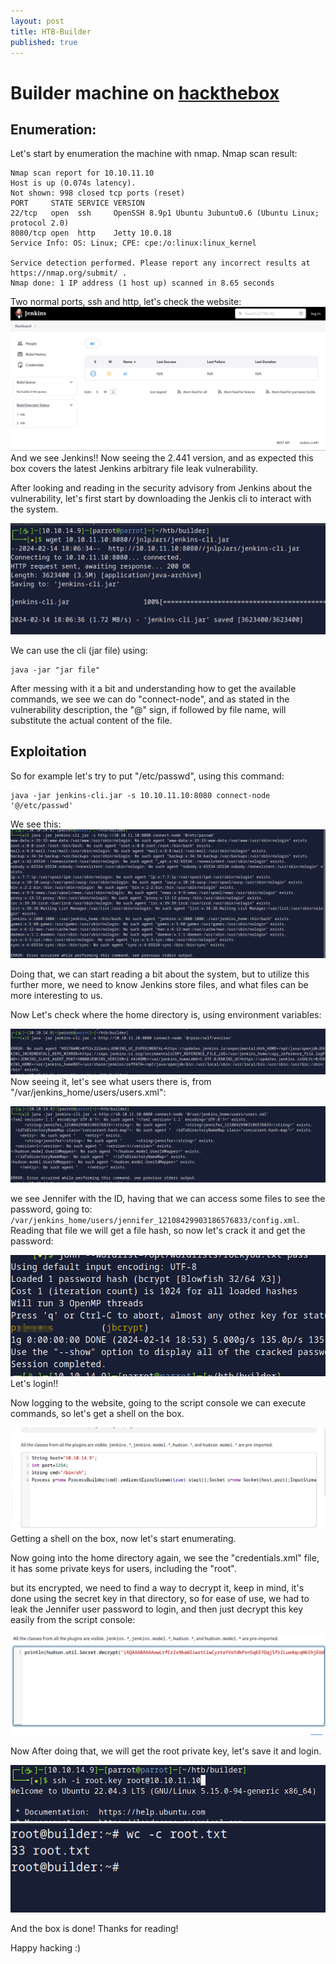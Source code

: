 ```yaml
---
layout: post
title: HTB-Builder
published: true
---
```

# Builder machine on [hackthebox](https://app.hackthebox.com)


## Enumeration:


Let's start by enumeration the machine with nmap.
Nmap scan result:
```
Nmap scan report for 10.10.11.10
Host is up (0.074s latency).
Not shown: 998 closed tcp ports (reset)
PORT     STATE SERVICE VERSION
22/tcp   open  ssh     OpenSSH 8.9p1 Ubuntu 3ubuntu0.6 (Ubuntu Linux; protocol 2.0)
8080/tcp open  http    Jetty 10.0.18
Service Info: OS: Linux; CPE: cpe:/o:linux:linux_kernel

Service detection performed. Please report any incorrect results at https://nmap.org/submit/ .
Nmap done: 1 IP address (1 host up) scanned in 8.65 seconds
```

Two normal ports, ssh and http, let's check the website:
![](../assets/images/Builder/20240214205531.png)
And we see Jenkins!!
Now seeing the 2.441 version, and as expected this box covers the latest Jenkins arbitrary file leak vulnerability.

After looking and reading in the security advisory from Jenkins about the vulnerability, let's first start by downloading the Jenkis cli to interact with the system.

![](../assets/images/Builder/20240214210650.png)

We can use the cli (jar file) using:
```
java -jar "jar file"
```
After messing with it a bit and understanding how to get the available commands, we see we can do "connect-node", and as stated in the vulnerability description, the "@" sign, if followed by file name, will substitute the actual content of the file.

## Exploitation


So for example let's try to put "/etc/passwd", using this command:
```
java -jar jenkins-cli.jar -s 10.10.11.10:8080 connect-node '@/etc/passwd'
```
We see this:
![](../assets/images/Builder/20240214211324.png)

Doing that, we can start reading a bit about the system, but to utilize this further more, we need to know Jenkins store files, and what files can be more interesting to us.


Now Let's check where the home directory is, using environment variables: 

![](../assets/images/Builder/20240214215017.png)
Now seeing it, let's see what users there is, from "/var/jenkins_home/users/users.xml":

![](../assets/images/Builder/20240214215203.png)

we see Jennifer with the ID, having that we can access some files to see the password, going to: `/var/jenkins_home/users/jennifer_12108429903186576833/config.xml`.
Reading that file we will get a file hash, so now let's crack it and get the password:

![](../assets/images/Builder/20240214215454.png)
Let's login!!

Now logging to the website, going to the script console we can execute commands, so let's get a shell on the box.

![](../assets/images/Builder/20240214221544.png)
Getting a shell on the box, now let's start enumerating.

Now going into the home directory again, we see the "credentials.xml" file, it has some private keys for users, including the "root".

but its encrypted, we need to find a way to decrypt it, keep in mind, it's done using the secret key in that directory, so for ease of use, we had to leak the Jennifer user password to login, and then just decrypt this key easily from the script console:

![](../assets/images/Builder/20240214222558.png)

Now After doing that, we will get the root private key, let's save it and login.

![](../assets/images/Builder/20240214222650.png)
![](../assets/images/Builder/20240214222709.png)

And the box is done!
Thanks for reading!

Happy hacking :)
